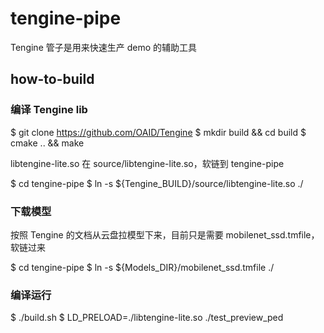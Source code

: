 # tengine-pipe
Tengine 管子是用来快速生产 demo 的辅助工具

## how-to-build

### 编译 Tengine lib

$ git clone https://github.com/OAID/Tengine
$ mkdir build && cd build
$ cmake .. && make

libtengine-lite.so 在 source/libtengine-lite.so，软链到 tengine-pipe

$ cd tengine-pipe
$ ln -s ${Tengine_BUILD}/source/libtengine-lite.so ./

### 下载模型

按照 Tengine 的文档从云盘拉模型下来，目前只是需要 mobilenet_ssd.tmfile，软链过来

$ cd tengine-pipe
$ ln -s ${Models_DIR}/mobilenet_ssd.tmfile ./

### 编译运行

$ ./build.sh
$ LD_PRELOAD=./libtengine-lite.so ./test_preview_ped
